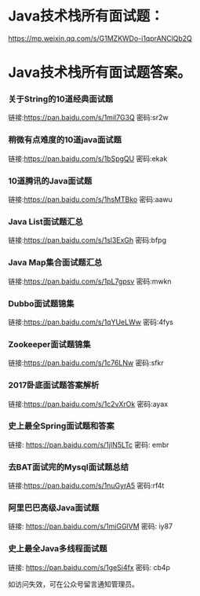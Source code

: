 # Java技术栈所有面试题：
https://mp.weixin.qq.com/s/G1MZKWDo-i1qprANClQb2Q

# Java技术栈所有面试题答案。

### 关于String的10道经典面试题 
链接:https://pan.baidu.com/s/1mil7G3Q 密码:sr2w

### 稍微有点难度的10道java面试题
链接:https://pan.baidu.com/s/1bSpgQU 密码:ekak

### 10道腾讯的Java面试题
链接:https://pan.baidu.com/s/1hsMTBko 密码:aawu

### Java List面试题汇总
链接:https://pan.baidu.com/s/1sl3ExGh 密码:bfpg

### Java Map集合面试题汇总
链接:https://pan.baidu.com/s/1pL7gpsv 密码:mwkn

### Dubbo面试题锦集
链接:https://pan.baidu.com/s/1qYUeLWw 密码:4fys

### Zookeeper面试题锦集
链接:https://pan.baidu.com/s/1c76LNw 密码:sfkr

### 2017卧底面试题答案解析
链接:https://pan.baidu.com/s/1c2vXrOk 密码:ayax

### 史上最全Spring面试题和答案
链接: https://pan.baidu.com/s/1jIN5LTc 密码: embr

### 去BAT面试完的Mysql面试题总结
链接:https://pan.baidu.com/s/1nuGyrA5 密码:rf4t

### 阿里巴巴高级Java面试题
链接: https://pan.baidu.com/s/1miGGlVM 密码: iy87

### 史上最全Java多线程面试题
链接: https://pan.baidu.com/s/1geSi4fx 密码: cb4p

如访问失效，可在公众号留言通知管理员。

